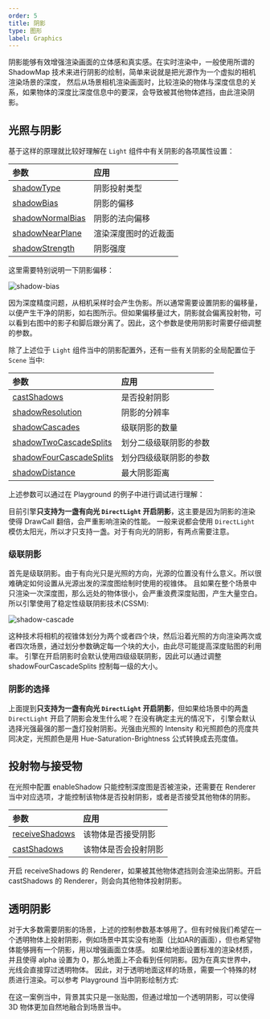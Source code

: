 ```yaml
---
order: 5
title: 阴影
type: 图形
label: Graphics
---
```


阴影能够有效增强渲染画面的立体感和真实感。在实时渲染中，一般使用所谓的 ShadowMap 技术来进行阴影的绘制，简单来说就是把光源作为一个虚拟的相机渲染场景的深度，
然后从场景相机渲染画面时，比较渲染的物体与深度信息的关系，如果物体的深度比深度信息中的要深，会导致被其他物体遮挡，由此渲染阴影。

## 光照与阴影

基于这样的原理就比较好理解在 `Light` 组件中有关阴影的各项属性设置：

| 参数 | 应用 |
| :-- | :-- |
| [shadowType](${api}core/Light#shadowType) | 阴影投射类型 |
| [shadowBias](${api}core/Light#shadowBias) | 阴影的偏移 |
| [shadowNormalBias](${api}core/Light#shadowNormalBias) | 阴影的法向偏移 |
| [shadowNearPlane](${api}core/Light#shadowNearPlane) | 渲染深度图时的近裁面 |
| [shadowStrength](${api}core/Light#shadowStrength) | 阴影强度 |

这里需要特别说明一下阴影偏移：

![shadow-bias](https://gw.alipayobjects.com/mdn/rms_7c464e/afts/img/A*8q5MTbrlC7QAAAAAAAAAAAAAARQnAQ)

因为深度精度问题，从相机采样时会产生伪影。所以通常需要设置阴影的偏移量，以便产生干净的阴影，如右图所示。但如果偏移量过大，阴影就会偏离投射物，可以看到右图中的影子和脚后跟分离了。因此，这个参数是使用阴影时需要仔细调整的参数。

除了上述位于 `Light` 组件当中的阴影配置外，还有一些有关阴影的全局配置位于 `Scene` 当中:

| 参数                                                         | 应用                   |
| :----------------------------------------------------------- | :--------------------- |
| [castShadows](${api}core/Scene#castShadows)                  | 是否投射阴影           |
| [shadowResolution](${api}core/Scene#shadowResolution)        | 阴影的分辨率           |
| [shadowCascades](${api}core/Scene#shadowCascades)            | 级联阴影的数量         |
| [shadowTwoCascadeSplits](${api}core/Scene#shadowTwoCascadeSplits) | 划分二级级联阴影的参数 |
| [shadowFourCascadeSplits](${api}core/Scene#shadowFourCascadeSplits) | 划分四级级联阴影的参数 |
| [shadowDistance](${api}core/Scene#shadowDistance) | 最大阴影距离 |

上述参数可以通过在 Playground 的例子中进行调试进行理解：

<playground src="cascaded-shadow.ts"></playground>

目前引擎**只支持为一盏有向光 `DirectLight` 开启阴影**，这主要是因为阴影的渲染使得 DrawCall 翻倍，会严重影响渲染的性能。
一般来说都会使用 `DirectLight` 模仿太阳光，所以才只支持一盏。对于有向光的阴影，有两点需要注意。

### 级联阴影

首先是级联阴影。由于有向光只是光照的方向，光源的位置没有什么意义。所以很难确定如何设置从光源出发的深度图绘制时使用的视锥体。
且如果在整个场景中只渲染一次深度图，那么远处的物体很小，会严重浪费深度贴图，产生大量空白。所以引擎使用了稳定性级联阴影技术(CSSM):

![shadow-cascade](https://gw.alipayobjects.com/mdn/rms_7c464e/afts/img/A*R_ESQpQuP3wAAAAAAAAAAAAAARQnAQ)

这种技术将相机的视锥体划分为两个或者四个块，然后沿着光照的方向渲染两次或者四次场景，通过划分参数确定每一个块的大小，由此尽可能提高深度贴图的利用率。
引擎在开启阴影时会默认使用四级级联阴影，因此可以通过调整 shadowFourCascadeSplits 控制每一级的大小。

### 阴影的选择

上面提到**只支持为一盏有向光 `DirectLight` 开启阴影**，但如果给场景中的两盏 `DirectLight` 开启了阴影会发生什么呢？在没有确定主光的情况下，
引擎会默认选择光强最强的那一盏灯投射阴影。光强由光照的 Intensity 和光照颜色的亮度共同决定，光照颜色是用 Hue-Saturation-Brightness 公式转换成去亮度值。

## 投射物与接受物

在光照中配置 enableShadow 只能控制深度图是否被渲染，还需要在 Renderer 当中对应选项，才能控制该物体是否投射阴影，或者是否接受其他物体的阴影。

| 参数                                                 | 应用                 |
| :--------------------------------------------------- | :------------------- |
| [receiveShadows](${api}core/Renderer#receiveShadows) | 该物体是否接受阴影   |
| [castShadows](${api}core/Renderer#castShadows)       | 该物体是否会投射阴影 |

开启 receiveShadows 的 Renderer，如果被其他物体遮挡则会渲染出阴影。开启 castShadows 的 Renderer，则会向其他物体投射阴影。

## 透明阴影

对于大多数需要阴影的场景，上述的控制参数基本够用了。但有时候我们希望在一个透明物体上投射阴影，例如场景中其实没有地面（比如AR的画面），但也希望物体能够拥有一个阴影，用以增强画面立体感。
如果给地面设置标准的渲染材质，并且使得 alpha 设置为 0，那么地面上不会看到任何阴影。因为在真实世界中，光线会直接穿过透明物体。
因此，对于透明地面这样的场景，需要一个特殊的材质进行渲染。可以参考 Playground 当中阴影绘制方式:

<playground src="transparent-shadow.ts"></playground>

在这一案例当中，背景其实只是一张贴图，但通过增加一个透明阴影，可以使得 3D 物体更加自然地融合到场景当中。